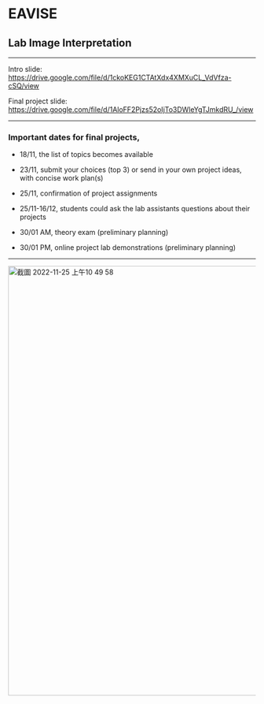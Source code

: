 # EAVISE 

## Lab Image Interpretation

---

Intro slide: https://drive.google.com/file/d/1ckoKEG1CTAtXdx4XMXuCL_VdVfza-cSQ/view

Final project slide: https://drive.google.com/file/d/1AloFF2Pjzs52oIjTo3DWleYgTJmkdRU_/view

---

### Important dates for final projects,

- 18/11, the list of topics becomes available
- 23/11, submit your choices (top 3) or send in your own project ideas, with concise work plan(s)
- 25/11, confirmation of project assignments
- 25/11-16/12, students could ask the lab assistants questions about their projects

- 30/01 AM, theory exam (preliminary planning)
- 30/01 PM, online project lab demonstrations (preliminary planning)

---

<img width="872" alt="截圖 2022-11-25 上午10 49 58" src="https://user-images.githubusercontent.com/13568457/203953065-d4b4e901-d647-4cc3-949a-6642e25f9f4c.png">
